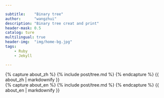 ```yaml
---

subtitle:    "Binary tree"
author:      "wangzhui"
description: "Binary tree creat and print"
header-mask: 0.5
catalog: ture
multilingual: true
header-img:  "img/home-bg.jpg"
tags:
    - Ruby
    - Jekyll

---
```


<!-- Chinese Version -->
<div class="zh post-container">
    {% capture about_zh %}
        {% include post/tree.md %}
    {% endcapture %}
    {{ about_zh | markdownify }}
</div>

<!-- English Version -->
<div class="en post-container">
    {% capture about_en %}
        {% include post/tree.md %}
    {% endcapture %}
    {{ about_en | markdownify }}
</div>

